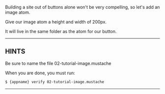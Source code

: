 Building a site out of buttons alone won't be very compelling, so let's add an image atom.

Give our image atom a height and width of 200px.

It will live in the same folder as the atom for our button.
 
----------------------------------------------------------------------
## HINTS
Be sure to name the file 02-tutorial-image.mustache

When you are done, you must run:

```sh
$ {appname} verify 02-tutorial-image.mustache
```

----------------------------------------------------------------------